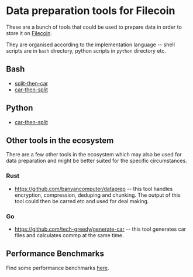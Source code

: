 # Data preparation tools for Filecoin

These are a bunch of tools that could be used to prepare data in order to store it on [Filecoin](https://filecoin.io).

They are organised according to the implementation language -- shell scripts are in `bash` directory, python scripts in `python` directory etc.

## Bash

- [split-then-car](https://github.com/anjor/filecoin_data_prep_tools/tree/main/bash/split-then-car)
- [car-then-split](https://github.com/anjor/filecoin_data_prep_tools/tree/main/bash/car-then-split)

## Python
- [car-then-split](https://github.com/anjor/filecoin_data_prep_tools/tree/main/python/car-then-split)

## Other tools in the ecosystem

There are a few other tools in the ecosystem which may also be used for data preparation
and might be better suited for the specific circumstances.

### Rust
- https://github.com/banyancomputer/dataprep -- this tool handles encryption, compression, deduping and chunking. The output of this tool could then be carred etc and used for deal making.

### Go
- https://github.com/tech-greedy/generate-car -- this tool generates car files and calculates commp at the same time.

## Performance Benchmarks

Find some performance benchmarks [here](./performance).
